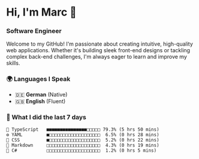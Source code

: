 # Hi, I'm Marc 👋 
### Software Engineer

Welcome to my GitHub! I'm passionate about creating intuitive, high-quality web applications. Whether it's building sleek front-end designs or tackling complex back-end challenges, I'm always eager to learn and improve my skills.  

### 🌍 Languages I Speak  
- 🇩🇪 **German** (Native)  
- 🇬🇧 **English** (Fluent)

### 🤯 What I did the last 7 days

```
🔷 TypeScript   ■■■■■■■■■■■■■■■□□□□□ 79.3% (5 hrs 50 mins)
⚙️ YAML         ■□□□□□□□□□□□□□□□□□□□  6.5% (0 hrs 28 mins)
🎨 CSS          ■□□□□□□□□□□□□□□□□□□□  5.2% (0 hrs 22 mins)
📝 Markdown     □□□□□□□□□□□□□□□□□□□□  4.3% (0 hrs 19 mins)
🔷 C#           □□□□□□□□□□□□□□□□□□□□  1.2% (0 hrs 5 mins)
```